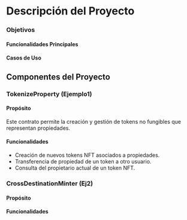 # Descripción del Proyecto

### Objetivos

#### Funcionalidades Principales

#### Casos de Uso

## Componentes del Proyecto

### TokenizeProperty (Ejemplo1)

#### Propósito

Este contrato permite la creación y gestión de tokens no fungibles que representan propiedades.

#### Funcionalidades

- Creación de nuevos tokens NFT asociados a propiedades.
- Transferencia de propiedad de un token a otro usuario.
- Consulta del propietario actual de un token NFT.

### CrossDestinationMinter (Ej2)

#### Propósito

#### Funcionalidades
